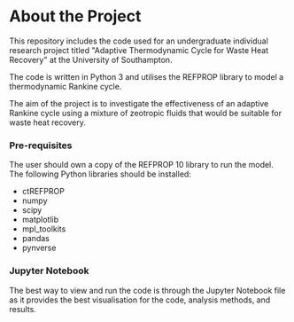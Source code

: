 # About the Project

This repository includes the code used for an undergraduate individual research project titled "Adaptive Thermodynamic Cycle for Waste Heat Recovery" at the University of Southampton. 

The code is written in Python 3 and utilises the REFPROP library to model a thermodynamic Rankine cycle.

The aim of the project is to investigate the effectiveness of an adaptive Rankine cycle using a mixture of zeotropic fluids that would be suitable for waste heat recovery.

### Pre-requisites

The user should own a copy of the REFPROP 10 library to run the model. The following Python libraries should be installed:

* ctREFPROP
* numpy
* scipy
* matplotlib
* mpl_toolkits
* pandas
* pynverse

### Jupyter Notebook

The best way to view and run the code is through the Jupyter Notebook file as it provides the best visualisation for the code, analysis methods, and results. 
